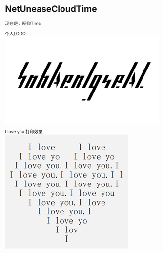 # NetUneaseCloudTime
现在是，网抑Time  
  
个人LOGO  
![image](https://github.com/SnhAenIgseAl/NetUneaseCloudTime/blob/master/images/SnhAenIgseAl.png)

I love you 打印效果  
![image](https://github.com/SnhAenIgseAl/NetUneaseCloudTime/blob/master/images/I%20love%20you.png)
